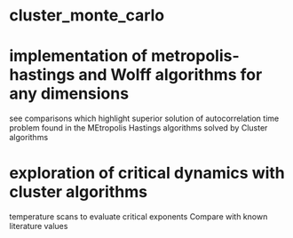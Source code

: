 # cluster_monte_carlo
# implementation of metropolis-hastings and Wolff algorithms for any dimensions
see comparisons which highlight superior solution of autocorrelation time problem found in the MEtropolis 
Hastings algorithms solved by Cluster algorithms

# exploration of critical dynamics with cluster algorithms
temperature scans to evaluate critical exponents
Compare with known literature values

